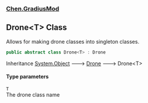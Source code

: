 ### [Chen.GradiusMod](./neHTXX+yFsk1RpXqjkv9zg.md 'Chen.GradiusMod')
## Drone&lt;T&gt; Class
Allows for making drone classes into singleton classes.  
```csharp
public abstract class Drone<T> : Drone
```
Inheritance [System.Object](https://docs.microsoft.com/en-us/dotnet/api/System.Object 'System.Object') &#129106; [Drone](./DlPPzHPOMCEzzg385hQIPQ.md 'Chen.GradiusMod.Drone') &#129106; Drone&lt;T&gt;  
#### Type parameters
<a name='6s7V04RUJVNOh0L4VhEQhg'></a>
`T`  
The drone class name  
  
